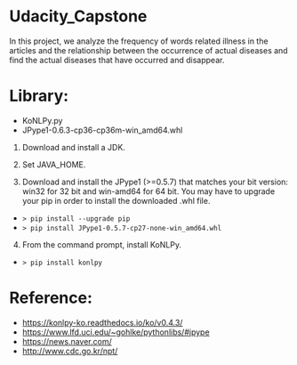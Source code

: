 # Udacity_Capstone

In this project, we analyze the frequency of words related illness in the articles and the relationship between the occurrence of actual diseases and find the actual diseases that have occurred and disappear.

# Library:
 - KoNLPy.py
 - JPype1-0.6.3-cp36-cp36m-win_amd64.whl

 1. Download and install a JDK.

 2. Set JAVA_HOME.

 3. Download and install the JPype1 (>=0.5.7) that matches your bit version: win32  for 32 bit and win-amd64 for 64 bit. You may have to upgrade your pip in order to install the downloaded .whl file.
 - `> pip install --upgrade pip`
 - `> pip install JPype1-0.5.7-cp27-none-win_amd64.whl`

 4. From the command prompt, install KoNLPy.
 - `> pip install konlpy`

# Reference:
 - https://konlpy-ko.readthedocs.io/ko/v0.4.3/
 - https://www.lfd.uci.edu/~gohlke/pythonlibs/#jpype
 - https://news.naver.com/
 - http://www.cdc.go.kr/npt/
